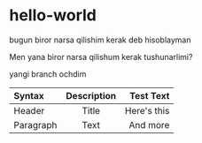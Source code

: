 # hello-world
bugun biror narsa qilishim kerak deb hisoblayman

Men yana biror narsa qilishum kerak tushunarlimi?

yangi branch ochdim



| Syntax      | Description | Test Text     |
| :---        |    :----:   |          ---: |
| Header      | Title       | Here's this   |
| Paragraph   | Text        | And more      |
